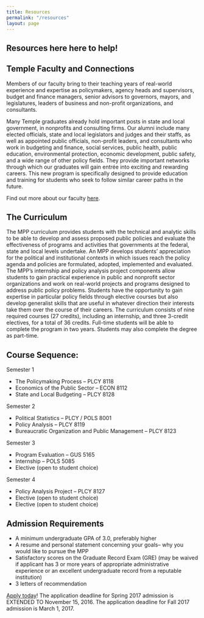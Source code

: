 ```yaml
---
title: Resources
permalink: "/resources"
layout: page
---
```


## Resources here here to help!

## Temple Faculty and Connections

Members of our faculty bring to their teaching years of real-world experience and expertise as policymakers, agency heads and supervisors, budget and finance managers, senior advisors to governors, mayors, and legislatures, leaders of business and non-profit organizations, and consultants.

Many Temple graduates already hold important posts in state and local government, in nonprofits and consulting firms.  Our alumni include many elected officials, state and local legislators and judges and their staffs, as well as appointed public officials, non-profit leaders, and consultants who work in budgeting and finance, social services, public health, public education, environmental protection, economic development, public safety, and a wide range of other policy fields. They provide important networks through which our graduates will gain entrée into exciting and rewarding careers.  This new program is specifically designed to provide education and training for students who seek to follow similar career paths in the future.

Find out more about our faculty [here](http://www.cla.temple.edu/politicalscience/graduate/masterofpublicpolicy/faculty/).

## The Curriculum

The MPP curriculum provides students with the technical and analytic skills to be able to develop and assess proposed public policies and evaluate the effectiveness of programs and activities that governments at the federal, state and local levels undertake. An MPP develops students’ appreciation for the political and institutional contexts in which issues reach the policy agenda and policies are formulated, adopted, implemented and evaluated.  The MPP’s internship and policy analysis project components allow students to gain practical experience in public and nonprofit sector organizations and work on real-world projects and programs designed to address public policy problems.  Students have the opportunity to gain expertise in particular policy fields through elective courses but also develop generalist skills that are useful in whatever direction their interests take them over the course of their careers.
The curriculum consists of nine required courses (27 credits), including an internship, and three 3-credit electives, for a total of 36 credits. Full-time students will be able to complete the program in two years.  Students may also complete the degree as part-time.

## Course Sequence:

Semester 1

- The Policymaking Process – PLCY 8118
- Economics of the Public Sector – ECON 8112
- State and Local Budgeting – PLCY 8128

Semester 2

- Political Statistics – PLCY / POLS 8001
- Policy Analysis – PLCY 8119
- Bureaucratic Organization and Public Management – PLCY 8123

Semester 3

- Program Evaluation – GUS 5165
- Internship – POLS 5085
- Elective (open to student choice)

Semester 4

- Policy Analysis Project – PLCY 8127
- Elective (open to student choice)
- Elective (open to student choice)

## Admission Requirements

- A minimum undergraduate GPA of 3.0, preferably higher
- A resume and personal statement concerning your goals– why you would like to pursue the MPP
- Satisfactory scores on the Graduate Record Exam (GRE) (may be waived if applicant has 3 or more years of appropriate administrative experience or an excellent undergraduate record from a reputable institution)
- 3 letters of recommendation

[Apply today](http://www.temple.edu/apply/common/appcheck.asp)!
The application deadline for Spring 2017 admission is EXTENDED TO November 15, 2016.
The application deadline for Fall 2017 admission is March 1, 2017.
